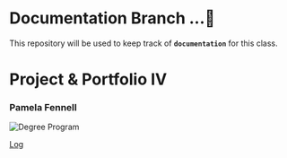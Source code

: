 
# Documentation Branch ...🚀 

This repository will be used to keep track of **`documentation`** for this class. 
<br>

# Project & Portfolio IV
### Pamela Fennell 


![Degree Program](https://img.shields.io/badge/degree-web%20development-blue.svg)

[Log](./docs/log.md)

<br>
